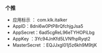 ### 个推
- 应用标示 ： com.klk.italker
- AppID：8dni6w0PtP8rQfchjgJsa5
- AppSecret：6ad5cgReL96eTYHOPiLbg
- AppKey ：3Yc94JnKfd5LVNfhpRyqt2
- MasterSecret ：EQJJxgI01j5z6kh9M9tjK